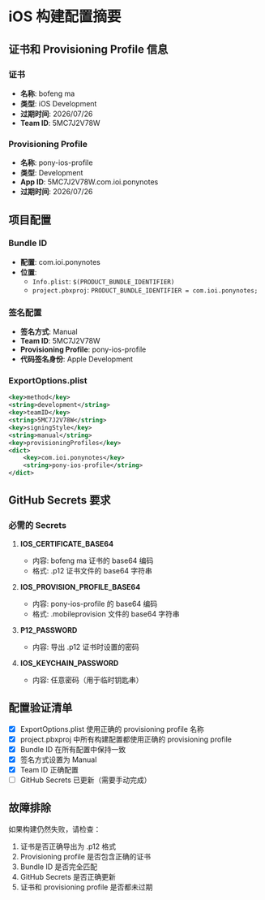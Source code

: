 # iOS 构建配置摘要

## 证书和 Provisioning Profile 信息

### 证书
- **名称**: bofeng ma
- **类型**: iOS Development
- **过期时间**: 2026/07/26
- **Team ID**: 5MC7J2V78W

### Provisioning Profile
- **名称**: pony-ios-profile
- **类型**: Development
- **App ID**: 5MC7J2V78W.com.ioi.ponynotes
- **过期时间**: 2026/07/26

## 项目配置

### Bundle ID
- **配置**: com.ioi.ponynotes
- **位置**: 
  - `Info.plist`: `$(PRODUCT_BUNDLE_IDENTIFIER)`
  - `project.pbxproj`: `PRODUCT_BUNDLE_IDENTIFIER = com.ioi.ponynotes;`

### 签名配置
- **签名方式**: Manual
- **Team ID**: 5MC7J2V78W
- **Provisioning Profile**: pony-ios-profile
- **代码签名身份**: Apple Development

### ExportOptions.plist
```xml
<key>method</key>
<string>development</string>
<key>teamID</key>
<string>5MC7J2V78W</string>
<key>signingStyle</key>
<string>manual</string>
<key>provisioningProfiles</key>
<dict>
    <key>com.ioi.ponynotes</key>
    <string>pony-ios-profile</string>
</dict>
```

## GitHub Secrets 要求

### 必需的 Secrets
1. **IOS_CERTIFICATE_BASE64**
   - 内容: bofeng ma 证书的 base64 编码
   - 格式: .p12 证书文件的 base64 字符串

2. **IOS_PROVISION_PROFILE_BASE64**
   - 内容: pony-ios-profile 的 base64 编码
   - 格式: .mobileprovision 文件的 base64 字符串

3. **P12_PASSWORD**
   - 内容: 导出 .p12 证书时设置的密码

4. **IOS_KEYCHAIN_PASSWORD**
   - 内容: 任意密码（用于临时钥匙串）

## 配置验证清单

- [x] ExportOptions.plist 使用正确的 provisioning profile 名称
- [x] project.pbxproj 中所有构建配置都使用正确的 provisioning profile
- [x] Bundle ID 在所有配置中保持一致
- [x] 签名方式设置为 Manual
- [x] Team ID 正确配置
- [ ] GitHub Secrets 已更新（需要手动完成）

## 故障排除

如果构建仍然失败，请检查：
1. 证书是否正确导出为 .p12 格式
2. Provisioning profile 是否包含正确的证书
3. Bundle ID 是否完全匹配
4. GitHub Secrets 是否正确更新
5. 证书和 provisioning profile 是否都未过期 